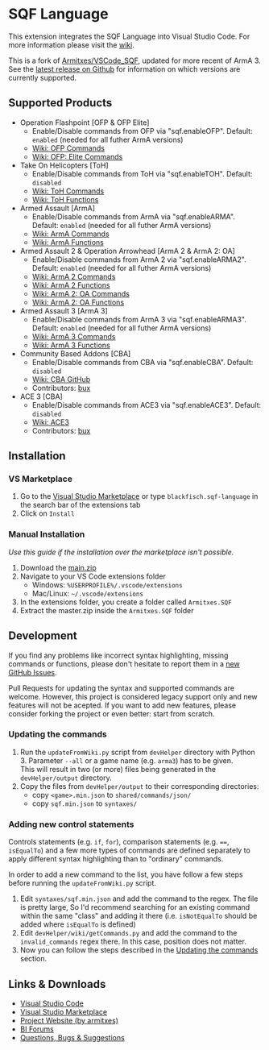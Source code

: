 # SQF Language

This extension integrates the SQF Language into Visual Studio Code.
For more information please visit the [wiki](https://community.bistudio.com/wiki/).

This is a fork of [Armitxes/VSCode_SQF](https://github.com/Armitxes/VSCode_SQF), updated for more recent of ArmA 3. See the [latest release on Github](https://github.com/blackfisch/VSCode_SQF/releases/latest) for information on which versions are currently supported.

## Supported Products

* Operation Flashpoint [OFP & OFP Elite]
  * Enable/Disable commands from OFP via "sqf.enableOFP". Default: `enabled` (needed for all futher ArmA versions)
  * [Wiki: OFP Commands](https://community.bistudio.com/wiki/Category:Operation_Flashpoint:_Scripting_Commands)
  * [Wiki: OFP: Elite Commands](https://community.bistudio.com/wiki/Category:Operation_Flashpoint:_Elite:_Scripting_Commands)
* Take On Helicopters [ToH]
  * Enable/Disable commands from ToH via "sqf.enableTOH". Default: `disabled`
  * [Wiki: ToH Commands](https://community.bistudio.com/wiki/Category:Take_On_Helicopters:_Scripting_Commands)
  * [Wiki: ToH Functions](https://community.bistudio.com/wiki/Category:Take_On_Helicopters:_Functions)
* Armed Assault [ArmA]
  * Enable/Disable commands from ArmA via "sqf.enableARMA". Default: `enabled` (needed for all futher ArmA versions)
  * [Wiki: ArmA Commands](https://community.bistudio.com/wiki/Category:ArmA:_Armed_Assault:_Scripting_Commands)
  * [Wiki: ArmA Functions](https://community.bistudio.com/wiki/Category:ArmA:_Armed_Assault:_Functions)
* Armed Assault 2 & Operation Arrowhead [ArmA 2 & ArmA 2: OA]
  * Enable/Disable commands from ArmA 2 via "sqf.enableARMA2". Default: `enabled` (needed for all futher ArmA versions)
  * [Wiki: ArmA 2 Commands](https://community.bistudio.com/wiki/Category:Arma_2:_Scripting_Commands)
  * [Wiki: ArmA 2 Functions](https://community.bistudio.com/wiki/Category:Arma_2:_Functions)
  * [Wiki: ArmA 2: OA Commands](https://community.bistudio.com/wiki/Category:Arma_2:_Operation_Arrowhead:_Scripting_Commands)
  * [Wiki: ArmA 2: OA Functions](https://community.bistudio.com/wiki/Category:Arma_2:_Operation_Arrowhead:_Functions)
* Armed Assault 3 [ArmA 3]
  * Enable/Disable commands from ArmA 3 via "sqf.enableARMA3". Default: `enabled` (needed for all futher ArmA versions)
  * [Wiki: ArmA 3 Commands](https://community.bistudio.com/wiki/Category:Arma_3:_Scripting_Commands)
  * [Wiki: ArmA 3 Functions](https://community.bistudio.com/wiki/Category:Arma_3:_Functions)
* Community Based Addons [CBA]
  * Enable/Disable commands from CBA via "sqf.enableCBA". Default: `disabled`
  * [Wiki: CBA GitHub](https://github.com/CBATeam/CBA_A3/wiki)
  * Contributors: [bux](https://github.com/bux)
* ACE 3 [CBA]
  * Enable/Disable commands from ACE3 via "sqf.enableACE3". Default: `disabled`
  * [Wiki: ACE3](https://ace3mod.com/wiki/)
  * Contributors: [bux](https://github.com/bux)

## Installation

### VS Marketplace

1. Go to the [Visual Studio Marketplace](https://marketplace.visualstudio.com/items?itemName=blackfisch.sqf-language) or type `blackfisch.sqf-language` in the search bar of the extensions tab
1. Click on `Install`

### Manual Installation

*Use this guide if the installation over the marketplace isn't possible.*

1. Download the [main.zip](https://github.com/blackfisch/VSCode_SQF/archive/main.zip)
1. Navigate to your VS Code extensions folder
    * Windows: `%USERPROFILE%/.vscode/extensions`
    * Mac/Linux: `~/.vscode/extensions`
1. In the extensions folder, you create a folder called `Armitxes.SQF`
1. Extract the master.zip inside the `Armitxes.SQF` folder

## Development

If you find any problems like incorrect syntax highlighting, missing commands or functions, please don't hesitate to report them in a [new GitHub Issues](https://github.com/blackfisch/VSCode_SQF/issues/new/choose).

Pull Requests for updating the syntax and supported commands are welcome. However, this project is considered legacy support only and new features will not be acepted. If you want to add new features, please consider forking the project or even better: start from scratch.

### Updating the commands

1. Run the `updateFromWiki.py` script from `devHelper` directory with Python 3. Parameter `--all` or a game name (e.g. `arma3`) has to be given. \
    This will result in two (or more) files being generated in the `devHelper/output` directory.
1. Copy the files from `devHelper/output` to their corresponding directories:
    - copy `<game>.min.json` to `shared/commands/json/`
    - copy `sqf.min.json` to `syntaxes/`


### Adding new control statements

Controls statements (e.g. `if`, `for`), comparison statements (e.g. `==`, `isEqualTo`) and a few more types of commands are defined separately to apply different syntax highlighting than to "ordinary" commands.

In order to add a new command to the list, you have follow a few steps before running the `updateFromWiki.py` script.

1. Edit `syntaxes/sqf.min.json` and add the command to the regex. The file is pretty large, So I'd recommend searching for an existing command within the same "class" and adding it there (i.e. `isNotEqualTo` should be added where `isEqualTo` is defined)
1. Edit `devHelper/wiki/getCommands.py` and add the command to the `invalid_commands` regex there. In this case, position does not matter.
1. Now you can follow the steps described in the [Updating the commands](#updating-the-commands) section.


## Links & Downloads

* [Visual Studio Code](https://code.visualstudio.com/)
* [Visual Studio Marketplace](https://marketplace.visualstudio.com/items?itemName=blackfisch.sqf-language)
* [Project Website (by armitxes)](https://armitxes.net/Projects/VSCodeSQF/)
* [BI Forums](https://forums.bistudio.com/topic/182917-vs-code-sqf-visual-studio-code-sqf-language-release-arma-3-arma-2/)
* [Questions, Bugs & Suggestions](https://github.com/blackfisch/VSCode_SQF/issues)
